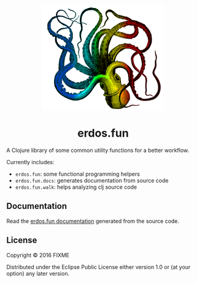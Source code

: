 <p align="center"><img src="doc/logo.png" alt="erdos.fun logo"/></p>

<div align="center"><h1>erdos.fun</h1></div>

A Clojure library of some common utility functions for a better workflow.

Currently includes:

 - `erdos.fun`: some functional programming helpers
 - `erdos.fun.docs`: generates documentation from source code
 - `erdos.fun.walk`: helps analyzing clj source code

## Documentation

Read the [erdos.fun documentation](doc/index.md) generated from the source code.

## License

Copyright © 2016 FIXME

Distributed under the Eclipse Public License either version 1.0 or (at
your option) any later version.
